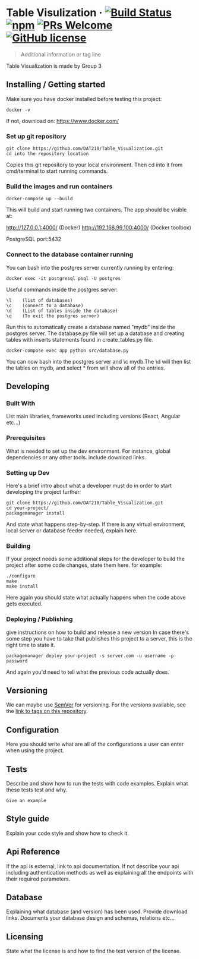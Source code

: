 
# Table Visulization &middot; [![Build Status](https://img.shields.io/travis/npm/npm/latest.svg?style=flat-square)](https://travis-ci.org/npm/npm) [![npm](https://img.shields.io/npm/v/npm.svg?style=flat-square)](https://www.npmjs.com/package/npm) [![PRs Welcome](https://img.shields.io/badge/PRs-welcome-brightgreen.svg?style=flat-square)](http://makeapullrequest.com) [![GitHub license](https://img.shields.io/badge/license-MIT-blue.svg?style=flat-square)](https://github.com/your/your-project/blob/master/LICENSE)
> Additional information or tag line

Table Visualization is made by Group 3

## Installing / Getting started

Make sure you have docker installed before testing this project:
```shell
docker -v
```
If not, download on: https://www.docker.com/

### Set up git repository
```shell
git clone https://github.com/DAT210/Table_Visualization.git
cd into the repository location
```
Copies this git repository to your local environment. Then cd into it from cmd/terminal to start running commands.


### Build the images and run containers
```shell
docker-compose up --build
```
This will build and start running two containers.  The app should be visible at: 

http://127.0.0.1:4000/    (Docker) 
http://192.168.99.100:4000/    (Docker toolbox)

PostgreSQL port:5432

### Connect to the database container running
You can bash into the postgres server currently running by entering:
```shell
docker exec -it postgresql psql -U postgres
```
Useful commands inside the postgres server:
```shell
\l    (list of databases)
\c    (connect to a database)
\d    (List of tables inside the database)
\q    (To exit the postgres server)
```

Run this to automatically create a database named "mydb" inside the postgres server. The database.py file will set up
a database and creating tables with inserts statements found in create_tables.py file.
```shell
docker-compose exec app python src/database.py 
```
You can now bash into the postgres server and \c mydb.The \d  will then list the tables on mydb,
and select * from <table name> will show all of the entries.


## Developing

### Built With
List main libraries, frameworks used including versions (React, Angular etc...)

### Prerequisites
What is needed to set up the dev environment. For instance, global dependencies or any other tools. include download links.


### Setting up Dev

Here's a brief intro about what a developer must do in order to start developing
the project further:

```shell
git clone https://github.com/DAT210/Table_Visualization.git
cd your-project/
packagemanager install
```

And state what happens step-by-step. If there is any virtual environment, local server or database feeder needed, explain here.

### Building

If your project needs some additional steps for the developer to build the
project after some code changes, state them here. for example:

```shell
./configure
make
make install
```

Here again you should state what actually happens when the code above gets
executed.

### Deploying / Publishing
give instructions on how to build and release a new version
In case there's some step you have to take that publishes this project to a
server, this is the right time to state it.

```shell
packagemanager deploy your-project -s server.com -u username -p password
```

And again you'd need to tell what the previous code actually does.

## Versioning

We can maybe use [SemVer](http://semver.org/) for versioning. For the versions available, see the [link to tags on this repository](/tags).


## Configuration

Here you should write what are all of the configurations a user can enter when
using the project.

## Tests

Describe and show how to run the tests with code examples.
Explain what these tests test and why.

```shell
Give an example
```

## Style guide

Explain your code style and show how to check it.

## Api Reference

If the api is external, link to api documentation. If not describe your api including authentication methods as well as explaining all the endpoints with their required parameters.


## Database

Explaining what database (and version) has been used. Provide download links.
Documents your database design and schemas, relations etc... 

## Licensing

State what the license is and how to find the text version of the license.
